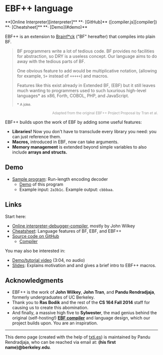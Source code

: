 # EBF++ language

<span id="navbar">
**[Online Interpreter][interpreter]**
**&middot; [GitHub]** ([compiler.js][compiler])
**&middot; [Cheatsheet]**
**&middot; [Demo](#demo)**
</span>

EBF++ is an extension to [Brainf\*ck][bf] ("BF" hereafter) that compiles into
plain BF.

> BF programmers write a lot of tedious code. BF provides no facilities for
> abstraction, so DRY is a useless concept. Our language aims to do away with
> the tedious parts of BF.
>
> One obvious feature to add would be multiplicative notation, (allowing
> for example, `5+` instead of `+++++`) and macros.
>
> Features like this exist already in Extended BF, (EBF) but it still leaves
> much wanting to programmers used to such luxurious high-level languages\* as
> x86, Forth, COBOL, PHP, and JavaScript.
>
> <small>\* A joke.</small>


<small style="color: #999; text-align: right; display: block;">Adapted
from the original EBF++ Project Proposal by Tran et al.</small>

EBF++ builds upon the work of EBF by adding some useful features:

- **Libraries!** Now you don't have to transclude every library you need: you
  can just reference them.
- **Macros,** introduced in EBF, now can take arguments.
- **Memory management** is extended beyond simple variables to also include
  **arrays and structs.**

## Demo

- [Sample program][sample]: Run-length encoding decoder
    - [Demo][sample-video] of this program
    - Example input: `2a3b1c`. Example output: `cbbbaa`.

## Links

Start here:

- [Online interpreter-debugger-compiler][interpreter], mostly by John Wilkey
- [Cheatsheet][cheatsheet]: Language features of BF, EBF, and EBF++
- [Source code on GitHub][github]
    - [Compiler][compiler]

You may also be interested in:

- [Demo/tutorial video][video-tutorial] (3:04, no audio)
- [Slides][slides]: Explains motivation and and gives a brief intro to EBF++
  macros.

## Acknowledgments

- EBF++ is the work of **John Wilkey**, **John Tran**, and **Pandu
  Rendradjaja**, formerly undergraduates of UC Berkeley.
- Thank you to **Ras Bodik** and the rest of the **CS 164 Fall 2014** staff for
  causing us to create this abomination.
- And finally, a massive high five to **Sylwester**, the mad genius behind the
  original (self-hosting!) [**EBF
  compiler**](https://code.google.com/archive/p/ebf-compiler/) and language
  design, which our project builds upon. You are an inspiration.

----

This demo page (created with the help of [txti.es](http://txti.es/)) is
maintained by Pandu Rendradjaja, who can be reached via email at: **(his first
name)@berkeley.edu**.

[bf]: https://en.wikipedia.org/wiki/Brainfuck
[interpreter]: https://www.ocf.berkeley.edu/~prendra/ebfpp/interpreter/
[slides]: https://drive.google.com/file/d/0B1DFn5TANcs5MDZWamltYnRoSlE/view
[video-tutorial]: https://drive.google.com/file/d/0B1DFn5TANcs5WUZNMVY5TndtcHc/view
[github]: https://github.com/prendradjaja/ebfpp
[cheatsheet]:
https://github.com/prendradjaja/ebfpp/blob/aa0842921f0622ef7f4de506917f76ff8a1b9a91/language-notes.pdf
[sample]:
https://github.com/prendradjaja/ebfpp/blob/aa0842921f0622ef7f4de506917f76ff8a1b9a91/pa6/pa6-program-with-variables.ebf
[sample-video]:
https://drive.google.com/file/d/0B1DFn5TANcs5MkdWaHB0S3hEbm8/view
[compiler]:
https://github.com/prendradjaja/ebfpp/blob/aa0842921f0622ef7f4de506917f76ff8a1b9a91/standalone-compiler/compiler/compiler.js
